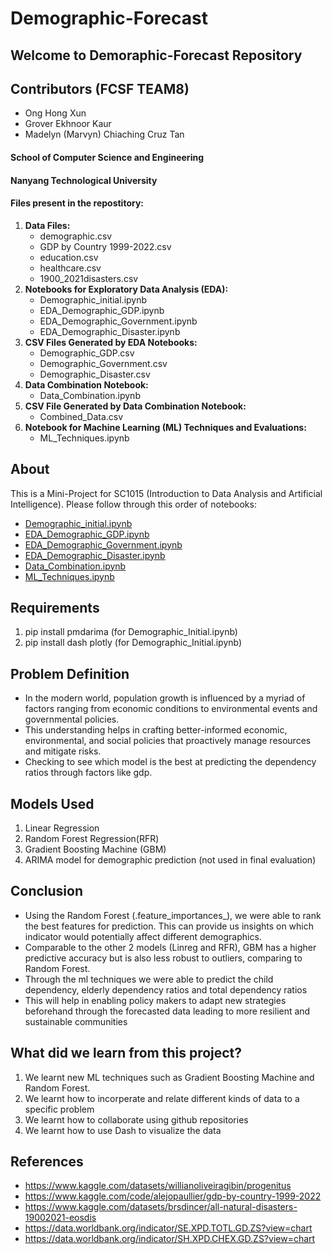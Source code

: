 # Demographic-Forecast
## Welcome to Demoraphic-Forecast Repository

## Contributors (FCSF TEAM8)
- Ong Hong Xun
- Grover Ekhnoor Kaur
- Madelyn (Marvyn) Chiaching Cruz Tan

#### School of Computer Science and Engineering
#### Nanyang Technological University

#### Files present in the repostitory:
1. **Data Files:**
    - demographic.csv
    - GDP by Country 1999-2022.csv
    - education.csv
    - healthcare.csv
    - 1900_2021disasters.csv
2. **Notebooks for Exploratory Data Analysis (EDA):**
    - Demographic_initial.ipynb
    - EDA_Demographic_GDP.ipynb
    - EDA_Demographic_Government.ipynb
    - EDA_Demographic_Disaster.ipynb
3. **CSV Files Generated by EDA Notebooks:**
    - Demographic_GDP.csv
    - Demographic_Government.csv
    - Demographic_Disaster.csv
4. **Data Combination Notebook:**
    - Data_Combination.ipynb
5. **CSV File Generated by Data Combination Notebook:**
    - Combined_Data.csv
6. **Notebook for Machine Learning (ML) Techniques and Evaluations:**
    - ML_Techniques.ipynb
## About
This is a Mini-Project for SC1015 (Introduction to Data Analysis and Artificial Intelligence). 
Please follow through this order of notebooks:
- [Demographic_initial.ipynb](https://github.com/TitanicEclair/Demographic-Forecast/blob/main/Demographic_Initial.ipynb)
- [EDA_Demographic_GDP.ipynb](https://github.com/TitanicEclair/Demographic-Forecast/blob/main/EDA_Demographic_GDP.ipynb)
- [EDA_Demographic_Government.ipynb](https://github.com/TitanicEclair/Demographic-Forecast/blob/main/EDA_Demographic_Government.ipynb)
- [EDA_Demographic_Disaster.ipynb](https://github.com/TitanicEclair/Demographic-Forecast/blob/main/EDA_Demographic_GDP.ipynb)
- [Data_Combination.ipynb](https://github.com/TitanicEclair/Demographic-Forecast/blob/main/Data_Combination.ipynb)
- [ML_Techniques.ipynb](https://github.com/TitanicEclair/Demographic-Forecast/blob/main/ML_Techniques.ipynb)
## Requirements
1. pip install pmdarima (for Demographic_Initial.ipynb)
2. pip install dash plotly (for Demographic_Initial.ipynb)

## Problem Definition
- In the modern world, population growth is influenced by a myriad of factors ranging from economic conditions to environmental events and governmental policies.
- This understanding helps in crafting better-informed economic, environmental, and social policies that proactively manage resources and mitigate risks.
- Checking to see which model is the best at predicting the dependency ratios through factors like gdp.

## Models Used
1. Linear Regression
2. Random Forest Regression(RFR)
3. Gradient Boosting Machine (GBM)
4. ARIMA model for demographic prediction (not used in final evaluation)

## Conclusion
- Using the Random Forest (.feature_importances_), we were able to rank the best features for prediction. This can provide us insights on which indicator would potentially affect different demographics.
- Comparable to the other 2 models (Linreg and RFR), GBM has a higher predictive accuracy but is also less robust to outliers, comparing to Random Forest.
- Through the ml techniques we were able to predict the child dependency, elderly dependency ratios and total dependency ratios
- This will help in enabling policy makers to adapt new strategies beforehand through the forecasted data leading to more resilient and sustainable communities

## What did we learn from this project?
1. We learnt new ML techniques such as Gradient Boosting Machine and Random Forest.
2. We learnt how to incorperate and relate different kinds of data to a specific problem
3. We learnt how to collaborate using github repositories
4. We learnt how to use Dash to visualize the data
## References
- https://www.kaggle.com/datasets/willianoliveiragibin/progenitus
- https://www.kaggle.com/code/alejopaullier/gdp-by-country-1999-2022
- https://www.kaggle.com/datasets/brsdincer/all-natural-disasters-19002021-eosdis
- https://data.worldbank.org/indicator/SE.XPD.TOTL.GD.ZS?view=chart
- https://data.worldbank.org/indicator/SH.XPD.CHEX.GD.ZS?view=chart
